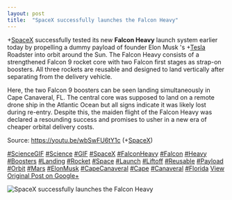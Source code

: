 ```yaml
---
layout: post
title:  "SpaceX successfully launches the Falcon Heavy"
---
```


+[SpaceX](https://plus.google.com/104512038508075599339) successfully tested its new **Falcon Heavy** launch system earlier today by propelling a dummy payload of founder Elon Musk 's +[Tesla](https://plus.google.com/110107458243955110887) Roadster into orbit around the Sun. The Falcon Heavy consists of a strengthened Falcon 9 rocket core with two Falcon first stages as strap-on boosters. All three rockets are reusable and designed to land vertically after separating from the delivery vehicle.  
  
Here, the two Falcon 9 boosters can be seen landing simultaneously in Cape Canaveral, FL. The central core was supposed to land on a remote drone ship in the Atlantic Ocean but all signs indicate it was likely lost during re-entry. Despite this, the maiden flight of the Falcon Heavy was declared a resounding success and promises to usher in a new era of cheaper orbital delivery costs.  
  
Source: <https://youtu.be/wbSwFU6tY1c> (+[SpaceX](https://plus.google.com/104512038508075599339))  
  
[#ScienceGIF](https://plus.google.com/s/%23ScienceGIF/posts) [#Science](https://plus.google.com/s/%23Science/posts) [#GIF](https://plus.google.com/s/%23GIF/posts) [#SpaceX](https://plus.google.com/s/%23SpaceX/posts) [#FalconHeavy](https://plus.google.com/s/%23FalconHeavy/posts) [#Falcon](https://plus.google.com/s/%23Falcon/posts) [#Heavy](https://plus.google.com/s/%23Heavy/posts) [#Boosters](https://plus.google.com/s/%23Boosters/posts) [#Landing](https://plus.google.com/s/%23Landing/posts) [#Rocket](https://plus.google.com/s/%23Rocket/posts) [#Space](https://plus.google.com/s/%23Space/posts) [#Launch](https://plus.google.com/s/%23Launch/posts) [#Liftoff](https://plus.google.com/s/%23Liftoff/posts) [#Reusable](https://plus.google.com/s/%23Reusable/posts) [#Payload](https://plus.google.com/s/%23Payload/posts) [#Orbit](https://plus.google.com/s/%23Orbit/posts) [#Mars](https://plus.google.com/s/%23Mars/posts) [#ElonMusk](https://plus.google.com/s/%23ElonMusk/posts) [#CapeCanaveral](https://plus.google.com/s/%23CapeCanaveral/posts) [#Cape](https://plus.google.com/s/%23Cape/posts) [#Canaveral](https://plus.google.com/s/%23Canaveral/posts) [#Florida](https://plus.google.com/s/%23Florida/posts)
[View Original Post on Google+](https://plus.google.com/+ColinSullender/posts/Vn4ftzmCUHV)

![SpaceX successfully launches the Falcon Heavy](https://i.imgur.com/YwDQN2a.gif)
